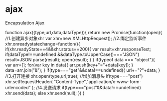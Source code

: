 # ajax
Encapsulation Ajax



function ajax({type,url,data,dataType}){
	return new Promise(function(open){
		//1.创建异步对象xhr
		var xhr=new XMLHttpRequest();
		//2.绑定监听事件
		xhr.onreadystatechange=function(){
			if(xhr.readyState==4&&xhr.status==200){
				var result=xhr.responseText;
				if(dataType!==undefined
						&&dataType.toUpperCase()==="JSON")
					result=JSON.parse(result);
				open(result);
			}
		}
		if(typeof data === "object"){
			var arr=[];
			for(var key in data){
				arr.push(key+"="+data[key]);
			}
			data=arr.join("&");
		}
		if(type==="get"&&data!==undefined){
			url+="?"+data;
		}
		//3.打开连接
		xhr.open(type,url,true);
		//增加消息头
		if(type==="post")
		  xhr.setRequestHeader(
				"Content-Type","application/x-www-form-urlencoded"
			);
		//4.发送请求
		if(type==="post"&&data!==undefined)
			xhr.send(data);
		else
			xhr.send(null);
	})
}
